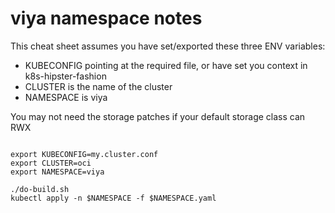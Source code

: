 # viya namespace notes

This cheat sheet assumes you have set/exported these three ENV variables:
* KUBECONFIG pointing at the required file, or have set you context in k8s-hipster-fashion
* CLUSTER is the name of the cluster
* NAMESPACE is viya

You may not need the storage patches if your default storage class can RWX


```lang=bash

export KUBECONFIG=my.cluster.conf
export CLUSTER=oci
export NAMESPACE=viya

./do-build.sh
kubectl apply -n $NAMESPACE -f $NAMESPACE.yaml

```
